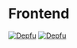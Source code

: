 # Frontend

[![Depfu](https://badges.depfu.com/badges/42cd3ba82e928de02df9cd7f2ed7a3ae/status.svg)](https://depfu.com)
[![Depfu](https://badges.depfu.com/badges/42cd3ba82e928de02df9cd7f2ed7a3ae/overview.svg)](https://depfu.com/github/RogierdeRuijter/montepoeli?project_id=8909)
